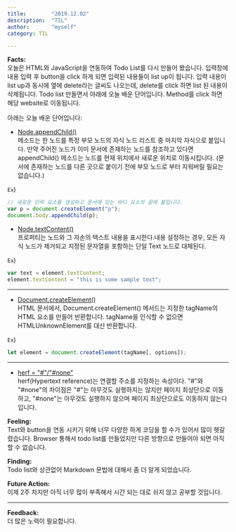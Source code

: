 ```yaml
---
title:        "2019.12.02"
description:  "TIL"
author:       "myself"
category: TIL

---
```


<strong>Facts:</strong><br> 
오늘은 HTML와 JavaScript을 연동하여 Todo List를 다시 만들어 봤습니다. 입력창에 내용 입력 후 button을 click 하게 되면 입력된 내용들이 list up이 됩니다. 입력 내용이 list up과 동시에 옆에 delete라는 글씨도 나오는데, delete를 click 하면 list 된 내용이 삭제됩니다. 
Todo list 만들면서 아래에 오늘 배운 단어입니다. Method를 click 하면 해당 website로 이동됩니다.

아래는 오늘 배운 단어입니다:

- [Node.appendChild()](https://developer.mozilla.org/ko/docs/Web/API/Node/appendChild)<br>
메소드는 한 노드를 특정 부모 노드의 자식 노드 리스트 중 마지막 자식으로 붙입니다. 만약 주어진 노드가 이미 문서에 존재하는 노드를 참조하고 있다면 appendChild() 메소드는 노드를 현재 위치에서 새로운 위치로 이동시킵니다. (문서에 존재하는 노드를 다른 곳으로 붙이기 전에 부모 노드로 부터 지워버릴 필요는 없습니다.)

`Ex`)
```JavaScript
// 새로운 단락 요소를 생성하고 문서에 있는 바디 요소의 끝에 붙입니다.
var p = document.createElement("p");
document.body.appendChild(p);
```

- [Node.textContent()](https://developer.mozilla.org/ko/docs/Web/API/Node/textContent)<br>
프로퍼티는 노드와 그 자손의 텍스트 내용을 표시한다.내용 설정하는 경우, 모든 자식 노드가 제거되고 지정된 문자열을 포함하는 단일 Text 노드로 대체된다.

`Ex`)
```JavaScript
var text = element.textContent;
element.textContent = "this is some sample text";
```
---

- [Document.createElement()](https://developer.mozilla.org/ko/docs/Web/API/Document/createElement)<br>
HTML 문서에서, Document.createElement() 메서드는 지정한 tagName의 HTML 요소를 만들어 반환합니다. tagName을 인식할 수 없으면 HTMLUnknownElement를 대신 반환합니다.

`Ex`)
```JavaScript
let element = document.createElement(tagName[, options]);
```
---

- [herf = "#"/"#none"]()<br>
herf(Hypertext reference)는 연결할 주소를 지정하는 속성이다. "#"와 "#none"의 차이점은 "#"는 아무것도 실행하지는 않지만 페이지 최상단으로 이동하고, "#none"는 아무것도 실행하지 않으며 페이지 최상단으로도 이동하지 않는다 입니다. 

<strong>Feeling:</strong><br>
Text와 button을 연동 시키기 위해 너무 다양한 하게 코딩을 할 수가 있어서 많이 헷갈렸습니다. Browser 통해서 todo list를 만들었지만 다른 방향으로 만들어야 되면 아직 할 수 없습니다.

<strong>Finding:</strong><br>
Todo list와 상관없어 Markdown 문법에 대해서 좀 더 알게 되었습니다.

<strong>Future Action:</strong><br>
이제 2주 차지만 아직 너무 많이 부족해서 시간 되는 대로 쉬지 않고 공부할 것입니다.

---
<strong>Feedback:</strong><br>
더 많은 노력이 필요합니다.

